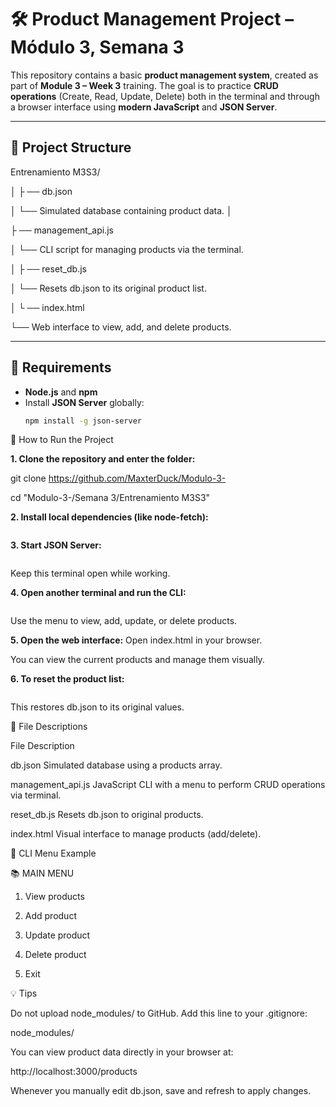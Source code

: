 # 🛠️ Product Management Project – Módulo 3, Semana 3

This repository contains a basic **product management system**,
created as part of **Module 3 – Week 3** training.
The goal is to practice **CRUD operations** (Create, Read, Update, Delete) both in the terminal and through a browser interface using **modern JavaScript** and **JSON Server**.

---

## 📁 Project Structure

Entrenamiento M3S3/

│
├
── db.json

│ └── Simulated database containing product data.
│

├
── management_api.js

│ └── CLI script for managing products via the terminal.

│
├
── reset_db.js

│ └── Resets db.json to its original product list.

│
└
── index.html

└── Web interface to view, add, and delete products.


---

## 🔧 Requirements

- **Node.js** and **npm**
- Install **JSON Server** globally:
  ```bash
  npm install -g json-server
🚀 How to Run the Project

**1. Clone the repository and enter the folder:**

git clone https://github.com/MaxterDuck/Modulo-3-

cd "Modulo-3-/Semana 3/Entrenamiento M3S3"

**2. Install local dependencies (like node-fetch):**

```js npm install
```

**3. Start JSON Server:**
```js json-server --watch db.json --port 3000
```
Keep this terminal open while working.

**4. Open another terminal and run the CLI:**
```jsnode management_api.js
```
Use the menu to view, add, update, or delete products.

**5. Open the web interface:**
Open index.html in your browser.

You can view the current products and manage them visually.

**6. To reset the product list:**
```jsnode reset_db.js
```
This restores db.json to its original values.

📄 File Descriptions

File	Description

db.json	Simulated database using a products array.

management_api.js	JavaScript CLI with a menu to perform CRUD operations via terminal.

reset_db.js	Resets db.json to original products.

index.html	Visual interface to manage products (add/delete).

🧠 CLI Menu Example

📚 MAIN MENU
1. View products
 
2. Add product
 
3. Update product

4. Delete product

0. Exit

💡 Tips

Do not upload node_modules/ to GitHub. Add this line to your .gitignore:



node_modules/

You can view product data directly in your browser at:

http://localhost:3000/products

Whenever you manually edit db.json, save and refresh to apply changes.

